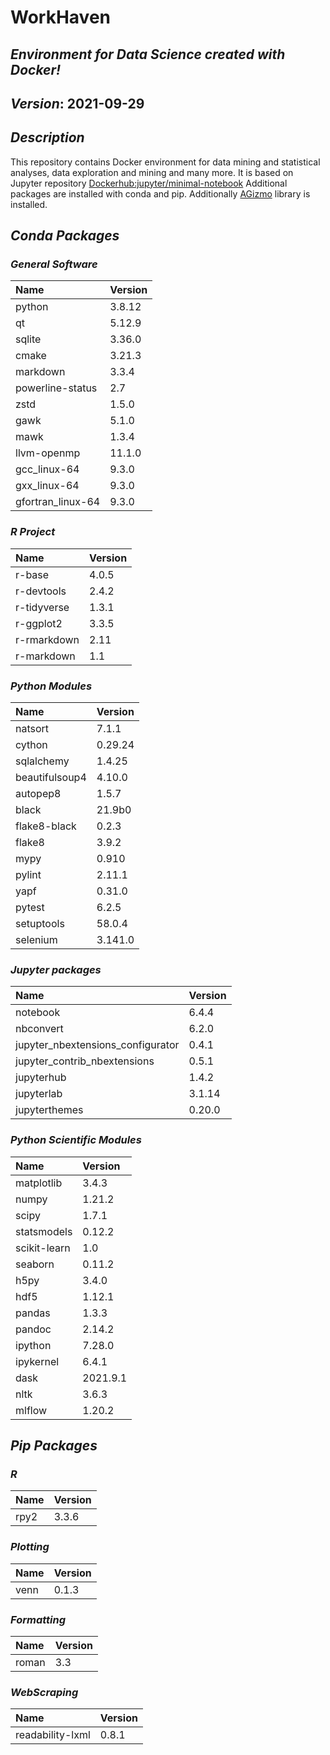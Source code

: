 
# WorkHaven

## _Environment for Data Science created with Docker!_

## _Version_: 2021-09-29

## _Description_

This repository contains Docker environment for data mining and statistical analyses, data exploration and mining and many more. It is based on Jupyter
repository
 [Dockerhub:jupyter/minimal-notebook](https://hub.docker.com/r/jupyter/minimal-notebook/)
Additional packages are installed with conda and pip.
Additionally [AGizmo](https://github.com/grzadr/agizmo) library is installed.

## _Conda Packages_

### _General Software_

|      Name      |     Version     |
|:---------------|:----------------|
|python|3.8.12|
|qt|5.12.9|
|sqlite|3.36.0|
|cmake|3.21.3|
|markdown|3.3.4|
|powerline-status|2.7|
|zstd|1.5.0|
|gawk|5.1.0|
|mawk|1.3.4|
|llvm-openmp|11.1.0|
|gcc_linux-64|9.3.0|
|gxx_linux-64|9.3.0|
|gfortran_linux-64|9.3.0|

### _R Project_

|      Name      |     Version     |
|:---------------|:----------------|
|r-base|4.0.5|
|r-devtools|2.4.2|
|r-tidyverse|1.3.1|
|r-ggplot2|3.3.5|
|r-rmarkdown|2.11|
|r-markdown|1.1|

### _Python Modules_

|      Name      |     Version     |
|:---------------|:----------------|
|natsort|7.1.1|
|cython|0.29.24|
|sqlalchemy|1.4.25|
|beautifulsoup4|4.10.0|
|autopep8|1.5.7|
|black|21.9b0|
|flake8-black|0.2.3|
|flake8|3.9.2|
|mypy|0.910|
|pylint|2.11.1|
|yapf|0.31.0|
|pytest|6.2.5|
|setuptools|58.0.4|
|selenium|3.141.0|

### _Jupyter packages_

|      Name      |     Version     |
|:---------------|:----------------|
|notebook|6.4.4|
|nbconvert|6.2.0|
|jupyter_nbextensions_configurator|0.4.1|
|jupyter_contrib_nbextensions|0.5.1|
|jupyterhub|1.4.2|
|jupyterlab|3.1.14|
|jupyterthemes|0.20.0|

### _Python Scientific Modules_

|      Name      |     Version     |
|:---------------|:----------------|
|matplotlib|3.4.3|
|numpy|1.21.2|
|scipy|1.7.1|
|statsmodels|0.12.2|
|scikit-learn|1.0|
|seaborn|0.11.2|
|h5py|3.4.0|
|hdf5|1.12.1|
|pandas|1.3.3|
|pandoc|2.14.2|
|ipython|7.28.0|
|ipykernel|6.4.1|
|dask|2021.9.1|
|nltk|3.6.3|
|mlflow|1.20.2|

## _Pip Packages_

### _R_

|      Name      |     Version     |
|:---------------|:----------------|
|rpy2|3.3.6|

### _Plotting_

|      Name      |     Version     |
|:---------------|:----------------|
|venn|0.1.3|

### _Formatting_

|      Name      |     Version     |
|:---------------|:----------------|
|roman|3.3|

### _WebScraping_

|      Name      |     Version     |
|:---------------|:----------------|
|readability-lxml|0.8.1|

